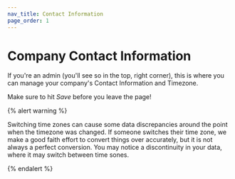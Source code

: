```yaml
---
nav_title: Contact Information
page_order: 1
---
```


# Company Contact Information

If you're an admin (you'll see so in the top, right corner), this is where you can manage your company's Contact Information and Timezone.

Make sure to hit _Save_ before you leave the page!


{% alert warning %}

Switching time zones can cause some data discrepancies around the point when the timezone was changed. If someone switches their time zone, we make a good faith effort to convert things over accurately, but it is not always a perfect conversion. You may notice a discontinuity in your data,  where it may switch between time sones. 

{% endalert %}
